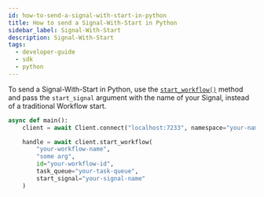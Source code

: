 ```yaml
---
id: how-to-send-a-signal-with-start-in-python
title: How to send a Signal-With-Start in Python
sidebar_label: Signal-With-Start
description: Signal-With-Start
tags:
  - developer-guide
  - sdk
  - python
---
```


To send a Signal-With-Start in Python, use the [`start_workflow()`](https://python.temporal.io/temporalio.client.client#start_workflow) method and pass the `start_signal` argument with the name of your Signal, instead of a traditional Workflow start.

```python
async def main():
    client = await Client.connect("localhost:7233", namespace="your-namespace")

    handle = await client.start_workflow(
        "your-workflow-name",
        "some arg",
        id="your-workflow-id",
        task_queue="your-task-queue",
        start_signal="your-signal-name"
    )
```
